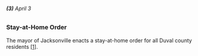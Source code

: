 ###### **(3)** April 3

### Stay-at-Home Order

The mayor of Jacksonville enacts a stay-at-home order for all Duval county residents [[1]](https://www.jaxdailyrecord.com/article/covid-19-timeline-key-events-in-the-coronavirus-pandemic-in-northeast-florida).